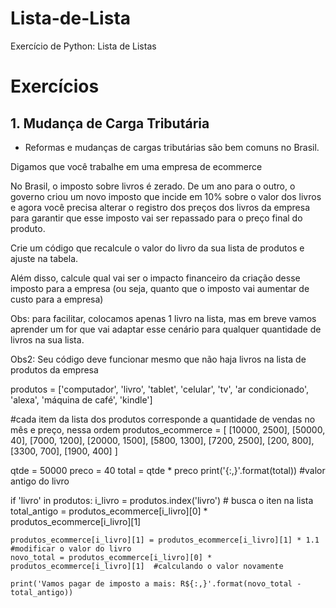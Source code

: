 # Lista-de-Lista
 Exercício de Python: Lista de Listas


# Exercícios

## 1. Mudança de Carga Tributária

- Reformas e mudanças de cargas tributárias são bem comuns no Brasil.

Digamos que você trabalhe em uma empresa de ecommerce

No Brasil, o imposto sobre livros é zerado. De um ano para o outro, o governo criou um novo imposto que incide em 10% sobre o valor dos livros e agora você precisa alterar o registro dos preços dos livros da empresa para garantir que esse imposto vai ser repassado para o preço final do produto.

Crie um código que recalcule o valor do livro da sua lista de produtos e ajuste na tabela.

Além disso, calcule qual vai ser o impacto financeiro da criação desse imposto para a empresa (ou seja, quanto que o imposto vai aumentar de custo para a empresa)

Obs: para facilitar, colocamos apenas 1 livro na lista, mas em breve vamos aprender um for que vai adaptar esse cenário para qualquer quantidade de livros na sua lista.

Obs2: Seu código deve funcionar mesmo que não haja livros na lista de produtos da empresa




produtos = ['computador', 'livro', 'tablet', 'celular', 'tv', 'ar condicionado', 'alexa', 'máquina de café', 'kindle']

#cada item da lista dos produtos corresponde a quantidade de vendas no mês e preço, nessa ordem
produtos_ecommerce = [
    [10000, 2500],
    [50000, 40],
    [7000, 1200],
    [20000, 1500],
    [5800, 1300],
    [7200, 2500],
    [200, 800],
    [3300, 700],
    [1900, 400]
]

qtde = 50000
preco = 40
total = qtde * preco
print('{:,}'.format(total)) #valor antigo do livro


if 'livro' in produtos:
    i_livro = produtos.index('livro') # busca o iten na lista
    total_antigo = produtos_ecommerce[i_livro][0] * produtos_ecommerce[i_livro][1]

    produtos_ecommerce[i_livro][1] = produtos_ecommerce[i_livro][1] * 1.1  #modificar o valor do livro
    novo_total = produtos_ecommerce[i_livro][0] * produtos_ecommerce[i_livro][1]  #calculando o valor novamente

    print('Vamos pagar de imposto a mais: R${:,}'.format(novo_total - total_antigo))
